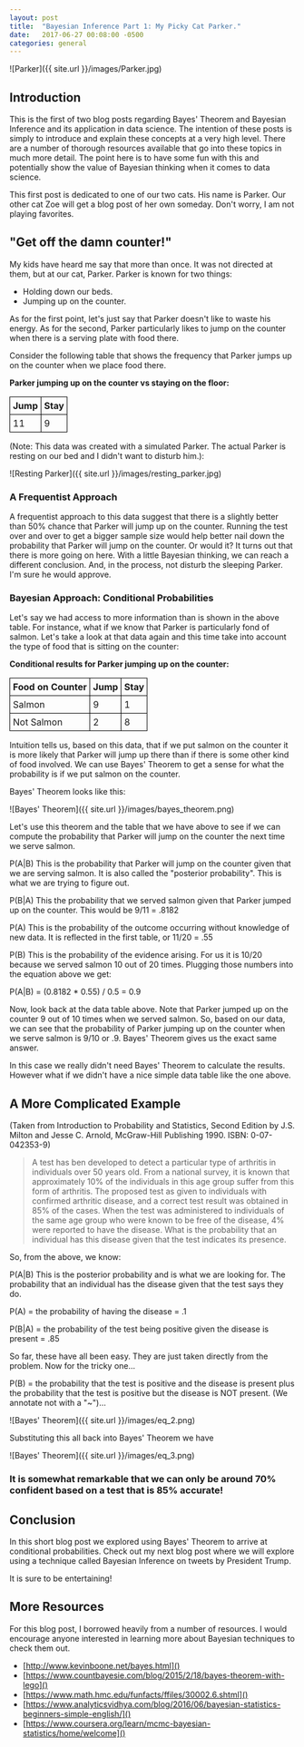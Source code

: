```yaml
---
layout: post
title:  "Bayesian Inference Part 1: My Picky Cat Parker."
date:   2017-06-27 00:08:00 -0500
categories: general
---
```

<style>
table{
    border-collapse: collapse;
    border-spacing: 0;
}

th{
    border:1px solid #000000;
    Padding:5px;
    
}

td{
    border:1px solid #000000;
    padding:5px;
}
</style>

![Parker]({{ site.url }}/images/Parker.jpg)

## Introduction

This is the first of two blog posts regarding Bayes' Theorem and Bayesian Inference and its application in data science.  The intention of these posts is simply to introduce and explain these concepts at a very high level.  There are a number of thorough resources available that go into these topics in much more detail.  The point here is to have some fun with this and potentially show the value of Bayesian thinking when it comes to data science.

This first post is dedicated to one of our two cats.  His name is Parker.  Our other cat Zoe will get a blog post of her own someday.  Don't worry, I am not playing favorites.

## "Get off the damn counter!"

My kids have heard me say that more than once.  It was not directed at them, but at our cat, Parker.  Parker is known for two things:

- Holding down our beds.
- Jumping up on the counter.

As for the first point, let's just say that Parker doesn't like to waste his energy.  As for the second, Parker particularly likes to jump on the counter when there is a serving plate with food there.

Consider the following table that shows the frequency that Parker jumps up on the counter when we place food there. 

**Parker jumping up on the counter vs staying on the floor:**

| Jump | Stay |
| --- | --- |
| 11 | 9 |


(Note:  This data was created with a simulated Parker.  The actual Parker is resting on our bed and I didn't want to disturb him.):

![Resting Parker]({{ site.url }}/images/resting_parker.jpg)

### A Frequentist Approach

A frequentist approach to this data suggest that there is a slightly better than 50% chance that Parker will jump up on the counter.  Running the test over and over to get a bigger sample size would help better nail down the probability that Parker will jump on the counter. Or would it?  It turns out that there is more going on here.  With a little Bayesian thinking, we can reach a different conclusion.  And, in the process, not disturb the sleeping Parker.  I'm sure he would approve. 

### Bayesian Approach:  Conditional Probabilities

Let's say we had access to more information than is shown in the above table.  For instance, what if we know that Parker is particularly fond of salmon. Let's take a look at that data again and this time take into account the type of food that is sitting on the counter:

**Conditional results for Parker jumping up on the counter:**

Food on Counter | Jump          | Stay          
---             | ---           | ---
Salmon          | 9             | 1             
Not Salmon      | 2             | 8             

Intuition tells us, based on this data, that if we put salmon on the counter it is more likely that Parker will jump up there than if there is some other kind of food involved.  We can use Bayes' Theorem to get a sense for what the probability is if we put salmon on the counter.

Bayes' Theorem looks like this:

![Bayes' Theorem]({{ site.url }}/images/bayes_theorem.png)

Let's use this theorem and the table that we have above to see if we can compute the probability that Parker will jump on the counter the next time we serve salmon.

P(A&#124;B)  This is the probability that Parker will jump on the counter given that we are serving salmon.  It is also called the "posterior probability".  This is what we are trying to figure out.

P(B&#124;A)  This the probability that we served salmon given that Parker jumped up on the counter.  This would be 9/11 = .8182
 
P(A)  This is the probability of the outcome occurring without knowledge of new data.  It is reflected in the first table, or 11/20 = .55

P(B) This is the probability of the evidence arising.  For us it is 10/20 because we served salmon 10 out of 20 times.  Plugging those numbers into the equation above we get:

P(A&#124;B) = (0.8182 * 0.55) / 0.5 = 0.9

Now, look back at the data table above.  Note that Parker jumped up on the counter 9 out of 10 times when we served salmon.  So, based on our data, we can see that the probability of Parker jumping up on the counter when we serve salmon is 9/10 or .9.  Bayes' Theorem gives us the exact same answer.

In this case we really didn't need Bayes' Theorem to calculate the results.  However what if we didn't have a nice simple data table like the one above.

## A More Complicated Example

(Taken from Introduction to Probability and Statistics, Second Edition by J.S. Milton and Jesse C. Arnold, McGraw-Hill Publishing 1990.  ISBN: 0-07-042353-9)

>A test has ben developed to detect a particular type of arthritis in individuals over 50 years old.  From a national survey, it is known that approximately 10% of the individuals in this age group suffer from this form of arthritis.  The proposed test as given to individuals with confirmed arthritic disease, and a correct test result was obtained in 85% of the cases.  When the test was administered to individuals of the same age group who were known to be free of the disease, 4% were reported to have the disease.  What is the probability that an individual has this disease given that the test indicates its presence.

So, from the above, we know:

P(A&#124;B)  This is the posterior probability and is what we are looking for.  The probability that an individual has the disease given that the test says they do.

P(A) = the probability of having the disease = .1

P(B&#124;A) = the probability of the test being positive given the disease is present = .85

So far, these have all been easy.  They are just taken directly from the problem.  Now for the tricky one...

P(B) = the probability that the test is positive and the disease is present plus the probability that the test is positive but the disease is NOT present.  (We annotate not with a "~")...

![Bayes' Theorem]({{ site.url }}/images/eq_2.png)

Substituting this all back into Bayes' Theorem we have

![Bayes' Theorem]({{ site.url }}/images/eq_3.png)

### It is somewhat remarkable that we can only be around 70% confident based on a test that is 85% accurate!  
 
## Conclusion

In this short blog post we explored using Bayes' Theorem to arrive at conditional probabilities.  Check out my next blog post where we will explore using a technique called Bayesian Inference on tweets by President Trump.

It is sure to be entertaining!

## More Resources

For this blog post, I borrowed heavily from a number of resources.  I would encourage anyone interested in learning more about Bayesian techniques to check them out.

- [http://www.kevinboone.net/bayes.html]()
- [https://www.countbayesie.com/blog/2015/2/18/bayes-theorem-with-lego]()
- [https://www.math.hmc.edu/funfacts/ffiles/30002.6.shtml]()
- [https://www.analyticsvidhya.com/blog/2016/06/bayesian-statistics-beginners-simple-english/]()
- [https://www.coursera.org/learn/mcmc-bayesian-statistics/home/welcome]()

